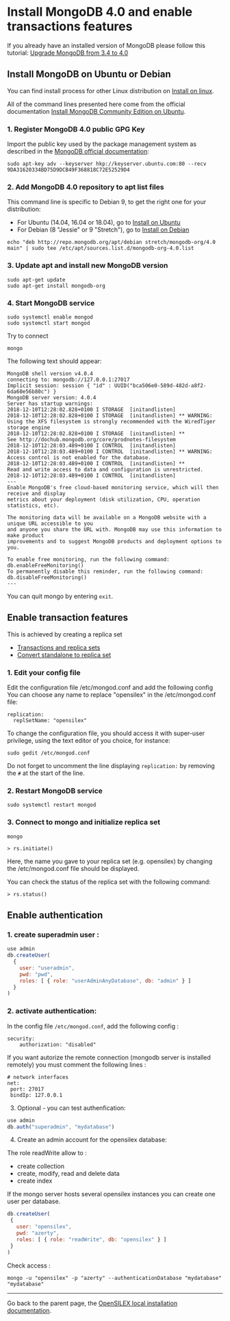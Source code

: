 # Install MongoDB 4.0 and enable transactions features

If you already have an installed version of MongoDB please follow this tutorial:
[Upgrade MongoDB from 3.4 to 4.0](MongoDBUpgradeTov4)

## Install MongoDB on Ubuntu or Debian

You can find install process for other Linux distribution on [Install on linux](https://docs.mongodb.com/manual/administration/install-on-linux/).

All of the command lines presented here come from the official documentation [Install MongoDB Community Edition on Ubuntu](https://docs.mongodb.com/manual/tutorial/install-mongodb-on-ubuntu/#install-mongodb-community-edition-on-ubuntu).

### 1. Register MongoDB 4.0 public GPG Key

Import the public key used by the package management system as described in the [MongoDB official documentation](https://docs.mongodb.com/manual/tutorial/install-mongodb-on-ubuntu/#import-the-public-key-used-by-the-package-management-system):

```
sudo apt-key adv --keyserver hkp://keyserver.ubuntu.com:80 --recv 9DA31620334BD75D9DCB49F368818C72E52529D4
```

### 2. Add MongoDB 4.0 repository to apt list files

This command line is specific to Debian 9, to get the right one for your distribution:

- For Ubuntu (14.04, 16.04 or 18.04), go to [Install on Ubuntu](https://docs.mongodb.com/manual/tutorial/install-mongodb-on-ubuntu/)
- For Debian (8 "Jessie" or 9 "Stretch"), go to [Install on Debian](https://docs.mongodb.com/manual/tutorial/install-mongodb-on-debian/)

```
echo "deb http://repo.mongodb.org/apt/debian stretch/mongodb-org/4.0 main" | sudo tee /etc/apt/sources.list.d/mongodb-org-4.0.list
```
### 3. Update apt and install new MongoDB version

```
sudo apt-get update
sudo apt-get install mongodb-org
```

### 4. Start MongoDB service

```
sudo systemctl enable mongod
sudo systemctl start mongod
```

Try to connect

```
mongo
```

The following text should appear:

```
MongoDB shell version v4.0.4
connecting to: mongodb://127.0.0.1:27017
Implicit session: session { "id" : UUID("bca506e0-589d-482d-a8f2-6da60e56b80c") }
MongoDB server version: 4.0.4
Server has startup warnings:
2018-12-10T12:28:02.828+0100 I STORAGE  [initandlisten]
2018-12-10T12:28:02.828+0100 I STORAGE  [initandlisten] ** WARNING: Using the XFS filesystem is strongly recommended with the WiredTiger storage engine
2018-12-10T12:28:02.828+0100 I STORAGE  [initandlisten] **          See http://dochub.mongodb.org/core/prodnotes-filesystem
2018-12-10T12:28:03.489+0100 I CONTROL  [initandlisten]
2018-12-10T12:28:03.489+0100 I CONTROL  [initandlisten] ** WARNING: Access control is not enabled for the database.
2018-12-10T12:28:03.489+0100 I CONTROL  [initandlisten] **          Read and write access to data and configuration is unrestricted.
2018-12-10T12:28:03.489+0100 I CONTROL  [initandlisten]
---
Enable MongoDB's free cloud-based monitoring service, which will then receive and display
metrics about your deployment (disk utilization, CPU, operation statistics, etc).

The monitoring data will be available on a MongoDB website with a unique URL accessible to you
and anyone you share the URL with. MongoDB may use this information to make product
improvements and to suggest MongoDB products and deployment options to you.

To enable free monitoring, run the following command: db.enableFreeMonitoring()
To permanently disable this reminder, run the following command: db.disableFreeMonitoring()
---
```

You can quit mongo by entering `exit`.

## Enable transaction features

This is achieved by creating a replica set
- [Transactions and replica sets](https://docs.mongodb.com/manual/core/transactions/#transactions-and-replica-sets)
- [Convert standalone to replica set](https://docs.mongodb.com/manual/tutorial/convert-standalone-to-replica-set/)

### 1. Edit your config file

Edit the configuration file /etc/mongod.conf and add the following config
You can choose any name to replace "opensilex" in the /etc/mongod.conf file:

```
replication:
  replSetName: "opensilex"
```

To change the configuration file, you should access it with super-user privilege, using the text editor of you choice, for instance:

```
sudo gedit /etc/mongod.conf
```

Do not forget to uncomment the line displaying `replication:` by removing the `#` at the start of the line.

### 2. Restart MongoDB service

```
sudo systemctl restart mongod
```

### 3. Connect to mongo and initialize replica set

```
mongo
```

```
> rs.initiate()
```

Here, the name you gave to your replica set (e.g. opensilex) by changing the /etc/mongod.conf file should be displayed.

You can check the status of the replica set with the following command:

```
> rs.status()
```


## Enable authentication

### 1. create superadmin user :

```javascript
use admin
db.createUser(
  {
    user: "useradmin",
    pwd: "pwd",
    roles: [ { role: "userAdminAnyDatabase", db: "admin" } ]
  }
)
```

### 2. activate authentication:

In the config file `/etc/mongod.conf`, add the following config :
```properties
security:
    authorization: "disabled"
```
If you want autorize the remote connection (mongodb server is installed remotely) you must comment the following lines :
```properties
# network interfaces
net:
 port: 27017
 bindIp: 127.0.0.1
```

3. Optional - you can test authenfication:
```javascript
use admin
db.auth("superadmin", "mydatabase")
```

4. Create an admin account for the opensilex database:

The role readWrite allow to :

- create collection
- create, modify, read and delete data
- create index

If the mongo server hosts several opensilex instances you can create one user per database.

```javascript
db.createUser(
 {
   user: "opensilex",
   pwd: "azerty",
   roles: [ { role: "readWrite", db: "opensilex" } ]
 }
)

```
Check access :

```
mongo -u "opensilex" -p "azerty" --authenticationDatabase "mydatabase" "mydatabase"
```

***

Go back to the parent page, the [OpenSILEX local installation documentation](./localInstallation.md#mongodb-and-robo-3t).


